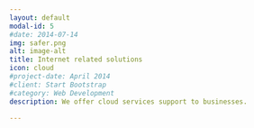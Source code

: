 ```yaml
---
layout: default
modal-id: 5
#date: 2014-07-14
img: safer.png
alt: image-alt
title: Internet related solutions
icon: cloud
#project-date: April 2014
#client: Start Bootstrap
#category: Web Development
description: We offer cloud services support to businesses. 

---
```

